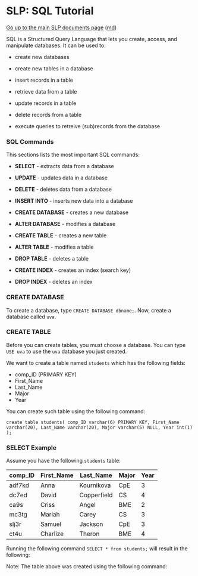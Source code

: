 SLP: SQL Tutorial
=======================

[Go up to the main SLP documents page](index.html) ([md](index.md))

SQL is a Structured Query Language that lets you create, access, and manipulate databases. It can be used to:

- create new databases

- create new tables in a database

- insert records in a table

- retrieve data from a table

- update records in a table

- delete records from a table

- execute queries to retreive (sub)records from the database

### SQL Commands ###

This sections lists the most important SQL commands:

- __SELECT__ - extracts data from a database
	
- __UPDATE__ - updates data in a database
	
- __DELETE__ - deletes data from a database
	
- __INSERT INTO__ - inserts new data into a database
	
- __CREATE DATABASE__ - creates a new database
	
- __ALTER DATABASE__ - modifies a database
	
- __CREATE TABLE__ - creates a new table
	
- __ALTER TABLE__ - modifies a table
	
- __DROP TABLE__ - deletes a table
	
- __CREATE INDEX__ - creates an index (search key)
	
- __DROP INDEX__ - deletes an index
	
	
### CREATE DATABASE ###

To create a database, type `CREATE DATABASE dbname;`. Now, create a database called `uva`.

### CREATE TABLE ###

Before you can create tables, you must choose a database. You can type `USE uva` to use the `uva` database you just created.

We want to create a table named `students` which has the following fields:
- comp_ID (PRIMARY KEY)
- First_Name
- Last_Name
- Major
- Year

You can create such table using the following command:

```
create table students( comp_ID varchar(6) PRIMARY KEY, First_Name varchar(20), Last_Name varchar(20), Major varchar(5) NULL, Year int(1) );
```

### SELECT Example ###

Assume you have the following `students` table:

comp_ID | First_Name | Last_Name | Major | Year 
------------ | ------------- | ------------- | ------------- | -------------
adf7kd | Anna | Kournikova | CpE | 3 
dc7ed | David | Copperfield | CS | 4 
ca9s | Criss | Angel | BME | 2 
mc3tg | Mariah | Carey | CS | 3 
slj3r | Samuel | Jackson | CpE | 3 
ct4u | Charlize | Theron | BME | 4 

Running the following command
`SELECT * from students;`
will result in the following:


Note: The table above was created using the following command:
